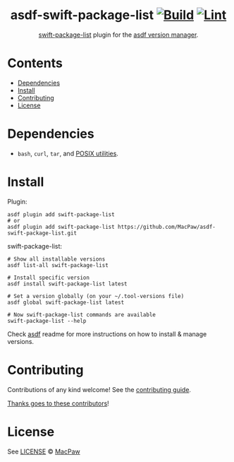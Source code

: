 <div align="center">

# asdf-swift-package-list [![Build](https://github.com/MacPaw/asdf-swift-package-list/actions/workflows/build.yml/badge.svg)](https://github.com/MacPaw/asdf-swift-package-list/actions/workflows/build.yml) [![Lint](https://github.com/MacPaw/asdf-swift-package-list/actions/workflows/lint.yml/badge.svg)](https://github.com/MacPaw/asdf-swift-package-list/actions/workflows/lint.yml)

[swift-package-list](https://github.com/FelixHerrmann/swift-package-list) plugin for the [asdf version manager](https://asdf-vm.com).

</div>

# Contents

- [Dependencies](#dependencies)
- [Install](#install)
- [Contributing](#contributing)
- [License](#license)

# Dependencies

- `bash`, `curl`, `tar`, and [POSIX utilities](https://pubs.opengroup.org/onlinepubs/9699919799/idx/utilities.html).

# Install

Plugin:

```shell
asdf plugin add swift-package-list
# or
asdf plugin add swift-package-list https://github.com/MacPaw/asdf-swift-package-list.git
```

swift-package-list:

```shell
# Show all installable versions
asdf list-all swift-package-list

# Install specific version
asdf install swift-package-list latest

# Set a version globally (on your ~/.tool-versions file)
asdf global swift-package-list latest

# Now swift-package-list commands are available
swift-package-list --help
```

Check [asdf](https://github.com/asdf-vm/asdf) readme for more instructions on how to
install & manage versions.

# Contributing

Contributions of any kind welcome! See the [contributing guide](contributing.md).

[Thanks goes to these contributors](https://github.com/MacPaw/asdf-swift-package-list/graphs/contributors)!

# License

See [LICENSE](LICENSE) © [MacPaw](https://github.com/MacPaw/)
